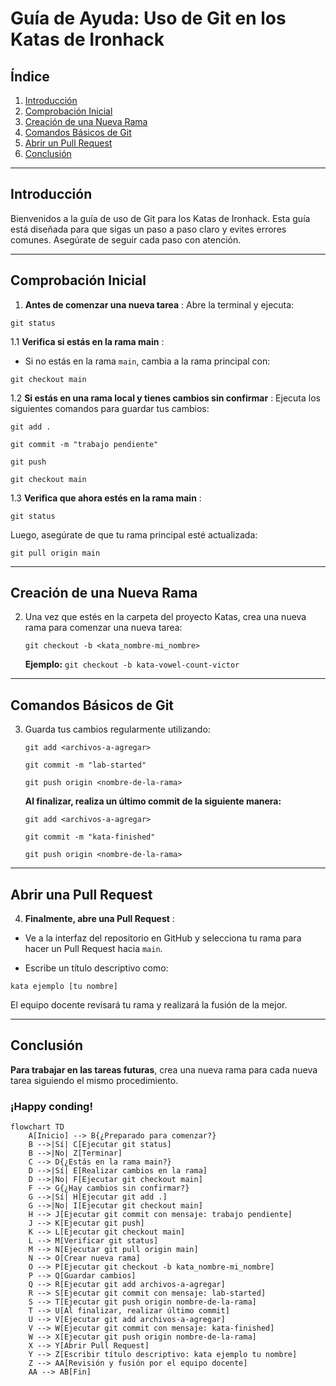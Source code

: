 # Guía de Ayuda: Uso de Git en los Katas de Ironhack

## Índice
1. [Introducción](#introducción)
2. [Comprobación Inicial](#verificación-inicial)
3. [Creación de una Nueva Rama](#creación-de-una-nueva-rama)
4. [Comandos Básicos de Git](#comandos-básicos-de-git)
5. [Abrir un Pull Request](#abrir-un-pull-request)
6. [Conclusión](#conclusión)

---

## Introducción

Bienvenidos a la guía de uso de Git para los Katas de Ironhack. Esta guía está diseñada para que sigas un paso a paso claro y evites errores comunes. Asegúrate de seguir cada paso con atención.

---

## Comprobación Inicial

1.  **Antes de comenzar una nueva tarea** : Abre la terminal y ejecuta:

   ```
   git status
   ```

1.1  **Verifica si estás en la rama main** :

   - Si no estás en la rama `main`, cambia a la rama principal con:

   ```
   git checkout main
   ```

1.2  **Si estás en una rama local y tienes cambios sin confirmar** : Ejecuta los siguientes comandos para guardar tus cambios:

   ```
   git add .
   ```

   ```
   git commit -m "trabajo pendiente"
   ```

   ```
   git push
   ```
   ```
   git checkout main
   ```

1.3  **Verifica que ahora estés en la rama main** :

   ```
   git status
   ```

   Luego, asegúrate de que tu rama principal esté actualizada:

   ```
   git pull origin main
   ```

---

## Creación de una Nueva Rama

2. Una vez que estés en la carpeta del proyecto Katas, crea una nueva rama para comenzar una nueva tarea:

   ```
   git checkout -b <kata_nombre-mi_nombre>
   ```

   **Ejemplo:** `git checkout -b kata-vowel-count-victor`

---

## Comandos Básicos de Git

3. Guarda tus cambios regularmente utilizando:

   ```
   git add <archivos-a-agregar>
   ```

   ```
   git commit -m "lab-started"
   ```

   ```
   git push origin <nombre-de-la-rama>
   ```

   **Al finalizar, realiza un último commit de la siguiente manera:**

   ```
   git add <archivos-a-agregar>
   ```

   ```
   git commit -m "kata-finished"
   ```

   ```
   git push origin <nombre-de-la-rama>
   ```

---

## Abrir una Pull Request

4.  **Finalmente, abre una Pull Request** :

   - Ve a la interfaz del repositorio en GitHub y selecciona tu rama para hacer un Pull Request hacia `main`.

   - Escribe un título descriptivo como:

   ```
   kata ejemplo [tu nombre]
   ```

   El equipo docente revisará tu rama y realizará la fusión de la mejor.

---

## Conclusión

**Para trabajar en las tareas futuras**, crea una nueva rama para cada nueva tarea siguiendo el mismo procedimiento. 

### ¡Happy conding!

```mermaid
flowchart TD
    A[Inicio] --> B{¿Preparado para comenzar?}
    B -->|Sí| C[Ejecutar git status]
    B -->|No| Z[Terminar]
    C --> D{¿Estás en la rama main?}
    D -->|Sí| E[Realizar cambios en la rama]
    D -->|No| F[Ejecutar git checkout main]
    F --> G{¿Hay cambios sin confirmar?}
    G -->|Sí| H[Ejecutar git add .]
    G -->|No| I[Ejecutar git checkout main]
    H --> J[Ejecutar git commit con mensaje: trabajo pendiente]
    J --> K[Ejecutar git push]
    K --> L[Ejecutar git checkout main]
    L --> M[Verificar git status]
    M --> N[Ejecutar git pull origin main]
    N --> O[Crear nueva rama]
    O --> P[Ejecutar git checkout -b kata_nombre-mi_nombre]
    P --> Q[Guardar cambios]
    Q --> R[Ejecutar git add archivos-a-agregar]
    R --> S[Ejecutar git commit con mensaje: lab-started]
    S --> T[Ejecutar git push origin nombre-de-la-rama]
    T --> U[Al finalizar, realizar último commit]
    U --> V[Ejecutar git add archivos-a-agregar]
    V --> W[Ejecutar git commit con mensaje: kata-finished]
    W --> X[Ejecutar git push origin nombre-de-la-rama]
    X --> Y[Abrir Pull Request]
    Y --> Z[Escribir título descriptivo: kata ejemplo tu nombre]
    Z --> AA[Revisión y fusión por el equipo docente]
    AA --> AB[Fin]
```
